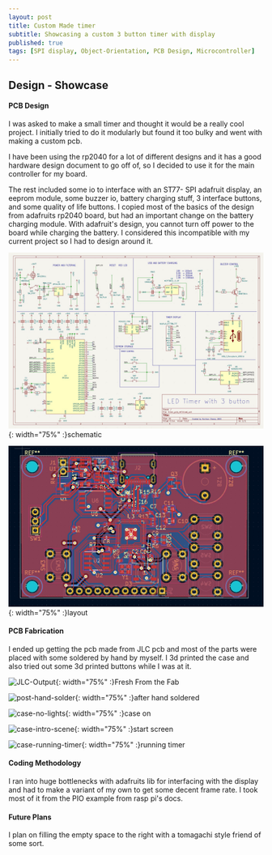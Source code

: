 ```yaml
---
layout: post
title: Custom Made timer
subtitle: Showcasing a custom 3 button timer with display
published: true
tags: [SPI display, Object-Orientation, PCB Design, Microcontroller]
---
```


## Design - Showcase


#### PCB Design 

I was asked to make a small timer and thought it would be a really cool project. I initially tried to do it modularly but found it too bulky and went with making a custom pcb. 

 I have been using the rp2040 for a lot of different designs and it has a good hardware design document to go off of, so I decided to use it for the main controller for my board. 
 
 The rest included some io to interface with an ST77- SPI adafruit display, an eeprom module, some buzzer io, battery charging stuff, 3 interface buttons, and some quality of life buttons. I copied most of the basics of the design from adafruits rp2040 board, but had an important change on the battery charging module. With adafruit's design, you cannot turn off power to the board while charging the battery. I considered this incompatible with my current project so I had to design around it.     



![schematic](https://github.com/hbchaney/Blog_pictures/blob/master/Marianne_timer/pcb_schem.png?raw=true){: width="75%" :}schematic


![pcb-layout](https://github.com/hbchaney/Blog_pictures/blob/master/Marianne_timer/pcb_layout.png?raw=true){: width="75%" :}layout



#### PCB Fabrication 

I ended up getting the pcb made from JLC pcb and most of the parts were placed with some soldered by hand by myself. I 3d printed the case and also tried out some 3d printed buttons while I was at it. 


![JLC-Output](https://github.com/hbchaney/Blog_pictures/blob/master/Marianne_timer/IMG_7521_01.png?raw=true){: width="75%" :}Fresh From the Fab


![post-hand-solder](https://github.com/hbchaney/Blog_pictures/blob/master/Marianne_timer/IMG_7537_01.png?raw=true){: width="75%" :}after hand soldered 


![case-no-lights](https://github.com/hbchaney/Blog_pictures/blob/master/Marianne_timer/IMG_7362.png?raw=true){: width="75%" :}case on 

![case-intro-scene](https://github.com/hbchaney/Blog_pictures/blob/master/Marianne_timer/IMG_7452.png?raw=true){: width="75%" :}start screen

![case-running-timer](https://github.com/hbchaney/Blog_pictures/blob/master/Marianne_timer/IMG_7456.png?raw=true){: width="75%" :}running timer 


#### Coding Methodology 

I ran into huge bottlenecks with adafruits lib for interfacing with the display and had to make a variant of my own to get some decent frame rate. I took most of it from the PIO example from rasp pi's docs. 


#### Future Plans 

I plan on filling the empty space to the right with a tomagachi style friend of some sort. 
